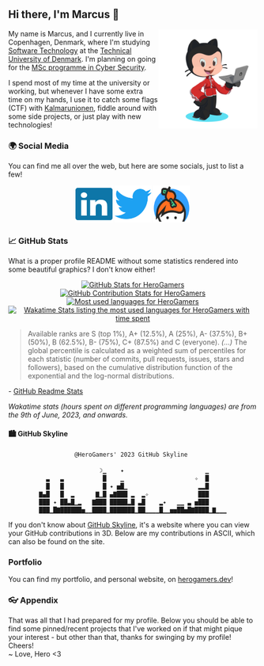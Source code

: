 <!-- Introduction -->
## Hi there, I'm Marcus 👋

<a href="https://myoctocat.com" target="_blank"><img align="right" width="200px" height="auto" alt="Hero's Octocat" src="./img/octocat.svg"></a>

My name is Marcus, and I currently live in Copenhagen, Denmark, where I'm studying [Software Technology](https://www.dtu.dk/english/education/undergraduate/undergraduate-programmes-in-danish/beng-programmes/software-technology) at the [Technical University of Denmark](https://www.dtu.dk/english). I'm planning on going for the [MSc programme in Cyber Security](https://www.en.aau.dk/education/master/cyber-security).

I spend most of my time at the university or working, but whenever I have some extra time on my hands, I use it to catch some flags (CTF) with [Kalmarunionen](https://www.kalmarunionen.dk), fiddle around with some side projects, or just play with new technologies!

<!-- Socials -->
### 🌍 Social Media

You can find me all over the web, but here are some socials, just to list a few!

<div align="center">
  <a href="https://linkedin.com/in/marcus-sand" target="_blank"><img width="75px" height="75px" alt="LinkedIn Icon" src="./img/socials/linkedin-brands.svg"></a>
  <!--<a href="https://discord.gg/PvFPEfd" target="_blank"><img width="75px" height="75px" alt="Discord Icon" src="./img/socials/discord-brands.svg"></a>-->
  <a href="https://twitter.com/ItsHeroGamers" target="_blank"><img width="75px" height="75px" alt="Twitter Icon" src="./img/socials/twitter-brands.svg"></a>
  <a href="https://keybase.io/herogamers" target="_blank"><img width="75px" height="75px" alt="Keybase Icon" src="./img/socials/Keybase_logo_official.svg"></a>
</div>

<!-- Stats -->
### 📈 GitHub Stats

What is a proper profile README without some statistics rendered into some beautiful graphics? I don't know either!

<!-- tried setting the width of both to 49%, but can't seem to find a way to set min-width, so they get super squashed on mobile devices -->
<div align="center">
  <a href="https://github.com/anuraghazra/github-readme-stats#github-stats-card" target="_blank"><img src="https://github-readme-stats.vercel.app/api?username=HeroGamers&show_icons=true&include_all_commits=true&count_private=true&theme=jolly&layout=compact" alt="GitHub Stats for HeroGamers" width="480px"></a>
  <a href="https://github.com/denvercoder1/github-readme-streak-stats" target="_blank"><img src="https://github-readme-streak-stats.herokuapp.com?user=HeroGamers&theme=jolly" alt="GitHub Contribution Stats for HeroGamers" width="480px"></a>
  <a href="https://github.com/anuraghazra/github-readme-stats#compact-language-card-layout" target="_blank"><img src="https://github-readme-stats.vercel.app/api/top-langs/?username=HeroGamers&include_all_commits=true&count_private=true&theme=jolly&layout=compact" alt="Most used languages for HeroGamers" width="480px"></a>
  <a href="https://wakatime.com/@Hero" target="_blank"><img src="https://github-readme-stats.vercel.app/api/wakatime?username=Hero&theme=jolly&layout=compact" alt="Wakatime Stats listing the most used languages for HeroGamers with time spent" width="480px"></a>
</div>

> Available ranks are S (top 1%), A+ (12.5%), A (25%), A- (37.5%), B+ (50%), B (62.5%), B- (75%), C+ (87.5%) and C (everyone). *(...)* The global percentile is calculated as a weighted sum of percentiles for each statistic (number of commits, pull requests, issues, stars and followers), based on the cumulative distribution function of the exponential and the log-normal distributions.

\- [GitHub Readme Stats](https://github.com/anuraghazra/github-readme-stats#github-stats-card)

*Wakatime stats (hours spent on different programming languages) are from the 9th of June, 2023, and onwards.*

#### 🏙️ GitHub Skyline

<div align="center">

```
          @HeroGamers' 2023 GitHub Skyline           

                 ☽▁    ✦                       ▁     
  ▃   ▃           █    ▁                    ✧  █     
  █   █           █ ✦ ▅█▁                    ▂▂█     
▇▄█   █  ▂      ▇▁█ ▄▇███ ▂  ▂✧              ███     
███ ✦ ██▃█▁▂   ▇███ █████▂█ ▃█    ▂✦   ▁▁ ▃ ▅███     
███▁█▇██████▅▁▁████▁███████▁██▁▁▁▁█▁▁▅▅██▅█▇████▁▇▁▁▁
```

<!--
```
          @HeroGamers' 2022 GitHub Skyline           

 ✦ ▁                        ✦     ✧       ▁✧         
  ▃█       ▄       ✦ ✦        ✦        ☽  █          
  ██       █     ▂▇    █                  █▅      ✧  
 ▃██  ✦ █▇ █  ▆ ▇██   ▇█               ▆▁ ██▁ ▂▄▁ ▂  
 ███ ▃▁▄██▂█▅▅█▄███▄▄▃██      ▁ ✧    ▄▅██████▃███▆█  
▁███▇███████████████████▁▁▁▅▇▁█▅▁▁▁▁▁██████████████▅▁
```

```
          @HeroGamers' 2021 GitHub Skyline           

       ✧                 ✧         ✧   ▁ ✦           
     ✧                         ✧       █ ▃ ▃      ✧ ☽
                  ✧ ✧                  █ █ █         
    ✧           ▁    ▃                ██ █ █   ▇     
      ▁  ▅▂▅ ▂▁ █▂  ▅██        ✧  ✧   ██▄█▁█▃█▄█    ✦
▁▁▇▅▁▇█▅▁███▅██▅██▇▅███▁▁▁▅▁▁▁▁▅▁▁▁▁▇▁██████████▁▁▁▁▁
```

```
          @HeroGamers' 2020 GitHub Skyline           

            ✧       ✧      ✦            ▁✦         ✦ 
✦ ✧✧     ✦  ✧      ✧✦      ✦       ✦    █    ✦  ▁    
           ✦        ✦                   █     ✦✧█    
       ✧ ✦     ✧   ✧✦           ✧✦▃    ▆█   █☽▆ █   ✧
   ✦     ▄      ✧  ▄ ▄  ✧     ▆ ▆▆█▂ ▆▄██▆▆▄█✧█▂█▂   
▅▁▁▁▁▅▅▁▅█▅▁▅▅▅▅▅▁▅█▁█▁▁▁▁▁▁▁▁█▅████▅████████▅████▁▁▁
```
-->

</div>

If you don't know about [GitHub Skyline](https://skyline.github.com), it's a website where you can view your GitHub contributions in 3D. Below are my contributions in ASCII, which can also be found on the site.
<!-- You can find the ASCII art version by looking at the console -->

### Portfolio

You can find my portfolio, and personal website, on [herogamers.dev](https://herogamers.dev/)!

<!-- Appendix -->
### 👓 Appendix

That was all that I had prepared for my profile. Below you should be able to find some pinned/recent projects that I've worked on if that might pique your interest - but other than that, thanks for swinging by my profile! Cheers!  
~ Love, Hero <3
